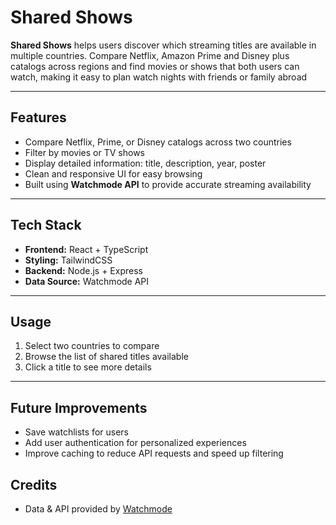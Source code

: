 # Shared Shows

**Shared Shows** helps users discover which streaming titles are available in multiple countries. Compare Netflix, Amazon Prime and Disney plus catalogs across regions and find movies or shows that both users can watch, making it easy to plan watch nights with friends or family abroad

---

## Features

- Compare Netflix, Prime, or Disney catalogs across two countries
- Filter by movies or TV shows
- Display detailed information: title, description, year, poster
- Clean and responsive UI for easy browsing
- Built using **Watchmode API** to provide accurate streaming availability

---

## Tech Stack

- **Frontend:** React + TypeScript
- **Styling:** TailwindCSS
- **Backend:** Node.js + Express
- **Data Source:** Watchmode API

---

## Usage

1. Select two countries to compare
2. Browse the list of shared titles available
3. Click a title to see more details

---

## Future Improvements

- Save watchlists for users
- Add user authentication for personalized experiences
- Improve caching to reduce API requests and speed up filtering

## Credits

- Data & API provided by [Watchmode](https://api.watchmode.com/)
